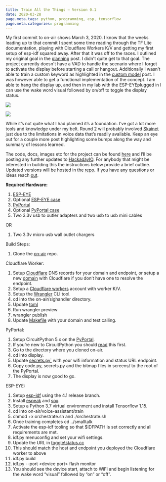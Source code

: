 ```yaml
---
title: Train All the Things — Version 0.1
date: 2020-03-28
page.meta.tags: python, programming, esp, tensorflow
page.meta.categories: programming
---
```


My first commit to on-air shows March 3, 2020. I know that the weeks leading up to that commit I spent some time reading
through the TF Lite documentation, playing with Cloudflare Workers K/V and getting my first setup of esp-idf squared
away. After that it was off to the races. I outlined my original goal in
the [planning](https://burningdaylight.io/posts/train-all-the-things-planning/) post. I didn't quite get to that goal.
The project currently doesn't have a VAD to handle the scenario where I forget to activate the display before starting a
call or hangout. Additionally I wasn't able to train a custom keyword as highlighted in
the [custom model](https://burningdaylight.io/posts/train-all-the-things-custom-model/) post. I was however able to get
a functional implementation of the concept. I am able to hang the display up, and then in my lab with the ESP-EYEplugged
in I can use the wake word visual followed by on/off to toggle the display status.

![](../../img/blog/0C-2uoh95x7lHo8Fk.gif)

![](../../img/blog/0ygsQSW9CnHHNsacv.gif)

While it’s not quite what I had planned it’s a foundation. I’ve got a lot more tools and knowledge under my belt. Round
2 will probably involved [Skainet](https://github.com/espressif/esp-skainet) just due to the limitations in voice data
that’s readily available. Keep an eye out for a couple more post highlighting some bumps along the way and summary of
lessons learned.

The code, docs, images etc for the project can be found [here](https://github.com/n0mn0m/on-air) and I’ll be posting any
further updates to [HackadayIO](https://hackaday.io/project/170228-on-air). For anybody that might be interested in
building this the instructions below provide a brief outline. Updated versions will be hosted in
the [repo](https://github.com/n0mn0m/on-air/tree/main/docs). If you have any questions or ideas
reach [out](mailto:alexander.hagerman@icloud.com).

**Required Hardware:**

1. [ESP-EYE](https://www.espressif.com/en/products/hardware/esp-eye/overview)
1. Optional [ESP-EYE case](https://www.thingiverse.com/thing:3586384)
1. [PyPortal](https://www.adafruit.com/product/4116)
1. Optional [PyPortal case](https://www.thingiverse.com/thing:3469747)
1. Two 3.3v usb to outler adapters and two usb to usb mini cables

OR

1. Two 3.3v micro usb wall outlet chargers

Build Steps:

1. Clone the [on-air](https://github.com/n0mn0m/on-air) repo.

Cloudflare Worker:

1. Setup [Cloudflare](https://www.cloudflare.com/dns/) DNS records for your domain and endpoint, or setup a
   new [domain](https://www.cloudflare.com/products/registrar/) with Cloudflare if you don’t have one to resolve the
   endpoint.
1. Setup a [Cloudflare workers](https://workers.cloudflare.com/) account with worker K/V.
1. Setup the [Wrangler](https://developers.cloudflare.com/workers/tooling/wrangler) CLI tool.
1. cd into the on-air/sighandler directory.
1. Update [toml](https://github.com/n0mn0m/on-air/tree/main/sighandler/wrangler.toml)
1. Run wrangler preview
1. wrangler publish
1. Update [Makefile](https://github.com/n0mn0m/on-air/tree/main/sighandler/Makefile) with your domain and test calling.

PyPortal:

1. Setup CircuitPython 5.x on the [PyPortal](https://circuitpython.org/board/pyportal/).
1. If you’re new to CircuitPython you
   should [read](https://learn.adafruit.com/welcome-to-circuitpython/circuitpython-essentials) this first.
1. Go to the directory where you cloned on-air.
1. cd into display.
1. Update [secrets.py\`](https://github.com/n0mn0m/on-air/tree/main/display/secrets.py) with your wifi information and
   status URL endpoint.
1. Copy code.py, secrets.py and the bitmap files in screens/ to the root of the PyPortal.
1. The display is now good to go.

ESP-EYE:

1. Setup [esp-idf](https://docs.espressif.com/projects/esp-idf/en/latest/esp32/get-started/) using the 4.1 release
   branch.
1. Install [espeak](http://espeak.sourceforge.net/) and [sox](http://sox.sourceforge.net/).
1. Setup a Python 3.7 virtual environment and install Tensorflow 1.15.
1. cd into on-air/voice-assistant/train
1. chmod +x orchestrate.sh and ./orchestrate.sh
1. Once training completes cd ../smalltalk
1. Activate the esp-idf tooling so that $IDFPATH is set correctly and all requirements are met.
1. idf.py menuconfig and set your wifi settings.
1. Update the URL
   in [toggle\\status.cc](https://github.com/n0mn0m/on-air/tree/main/voice-assistant/smalltalk/main/http/togglestatus.cc)
1. This should match the host and endpoint you deployed the Cloudflare worker to above
1. idf.py build
1. idf.py --port \<device port> flash monitor
1. You should see the device start, attach to WiFi and begin listening for the wake word “visual” followed by “on” or
   “off”.

